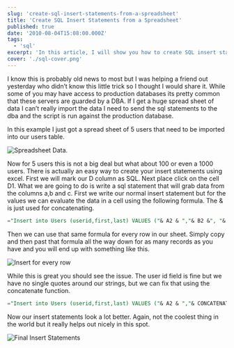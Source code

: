 ```yaml
---
slug: 'create-sql-insert-statements-from-a-spreadsheet'
title: 'Create SQL Insert Statements from a Spreadsheet'
published: true
date: '2010-08-04T15:08:00.000Z'
tags:
  - 'sql'
excerpt: 'In this article, I will show you how to create SQL insert statements from a spreadsheet'
cover: './sql-cover.png'
---
```


I know this is probably old news to most but I was helping a friend out yesterday who didn’t know this little trick so I thought I would share it. While some of you may have access to production databases its pretty common that these servers are guarded by a DBA. If I get a huge spread sheet of data I can’t really import the data I need to send the sql statements to the dba and the script is run against the production database.

In this example I just got a spread sheet of 5 users that need to be imported into our users table.

![Spreadsheet Data](./spreadsheet_data.png).

Now for 5 users this is not a big deal but what about 100 or even a 1000 users. There is actually an easy way to create your insert statements using excel. First we will mark our D column as SQL. Next place click on the cell D1. What we are going to do is write a sql statement that will grab data from the columns a,b and c. First we write our normal insert statement but for the values we can evaluate the data in a cell using the following formula. The & is just used for concatenating.

```sql
="Insert into Users (userid,first,last) VALUES ("& A2 & ","& B2 &", "& C2 &");"
```

Then we can use that same formula for every row in our sheet. Simply copy and then past that formula all the way down for as many records as you have and you will end up with something like this.

![Insert for every row](./insert_sql_2.png)

While this is great you should see the issue. The user id field is fine but we have no single quotes around our strings, but we can fix that using the concatenate function.

```sql
="Insert into Users (userid,first,last) VALUES ("& A2 & ","& CONCATENATE("'",B2,"'") &", "& CONCATENATE("'",C2,"'") &");"
```

Now our insert statements look a lot better. Again, not the coolest thing in the world but it really helps out nicely in this spot.

![Final Insert Statements](./insert_sql_3.png)
